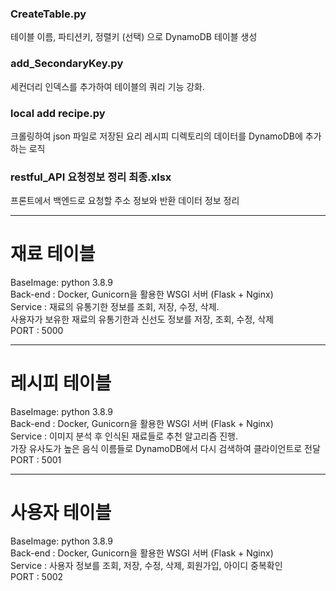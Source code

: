 ### CreateTable.py
테이블 이름, 파티션키, 정렬키 (선택) 으로 DynamoDB 테이블 생성

### add_SecondaryKey.py
세컨더리 인덱스를 추가하여 테이블의 쿼리 기능 강화.

### local add recipe.py
크롤링하여 json 파일로 저장된 요리 레시피 디렉토리의 데이터를 DynamoDB에 추가하는 로직

### restful_API 요청정보 정리 최종.xlsx
프론트에서 백엔드로 요청할 주소 정보와 반환 데이터 정보 정리

---
# 재료 테이블
BaseImage: python 3.8.9  
Back-end : Docker, Gunicorn을 활용한 WSGI 서버 (Flask + Nginx)  
Service : 재료의 유통기한 정보를 조회, 저장, 수정, 삭제.  
사용자가 보유한 재료의 유통기한과 신선도 정보를 저장, 조회, 수정, 삭제  
PORT : 5000

---
# 레시피 테이블
BaseImage: python 3.8.9  
Back-end : Docker, Gunicorn을 활용한 WSGI 서버 (Flask + Nginx)  
Service : 이미지 분석 후 인식된 재료들로 추천 알고리즘 진행.  
가장 유사도가 높은 음식 이름들로 DynamoDB에서 다시 검색하여 클라이언트로 전달  
PORT : 5001

---
# 사용자 테이블
BaseImage: python 3.8.9  
Back-end : Docker, Gunicorn을 활용한 WSGI 서버 (Flask + Nginx)  
Service : 사용자 정보를 조회, 저장, 수정, 삭제, 회원가입, 아이디 중복확인  
PORT : 5002
